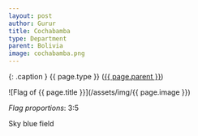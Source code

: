 ```yaml
---
layout: post
author: Gurur
title: Cochabamba
type: Department
parent: Bolivia
image: cochabamba.png
---
```

{: .caption }
{{ page.type }} ([{{ page.parent }}](/2019/03/25/bolivia.html))

![Flag of {{ page.title }}](/assets/img/{{ page.image }})

*Flag proportions*: 3:5

Sky blue field